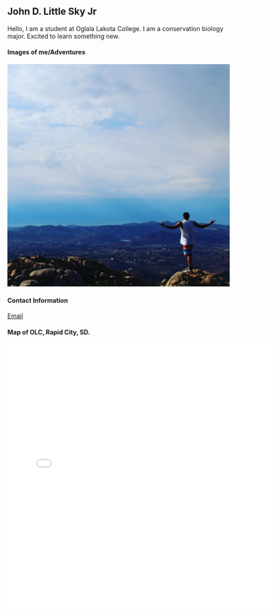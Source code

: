 ## John D. Little Sky Jr
Hello, I am a student at Oglala Lakota College. I am a conservation biology major. Excited to learn something new.

#### Images of me/Adventures
![](https://github.com/LittleSkyAkicita2018/LittleSkyAkicita2018.github.io/blob/main/img/IMG_1722.JPG?raw=true "Potatoe chip Rock, Mt Woodson Trail. Ramona, Ca")

#### Contact Information
[Email](https://jlittle22862@olc.edu)

#### Map of OLC, Rapid City, SD.
<embed type="text/html" src="/img/olc.html" width="600" height="600">
